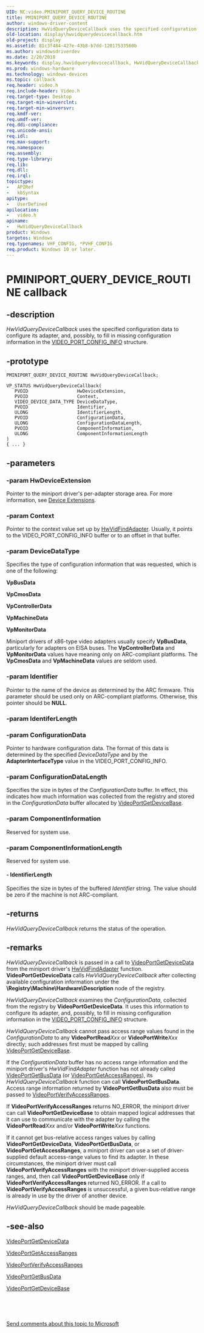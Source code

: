 ```yaml
---
UID: NC:video.PMINIPORT_QUERY_DEVICE_ROUTINE
title: PMINIPORT_QUERY_DEVICE_ROUTINE
author: windows-driver-content
description: HwVidQueryDeviceCallback uses the specified configuration data to configure its adapter, and, possibly, to fill in missing configuration information in the VIDEO_PORT_CONFIG_INFO structure.
old-location: display\hwvidquerydevicecallback.htm
old-project: display
ms.assetid: 81c3f484-427e-43b8-b7dd-12017533560b
ms.author: windowsdriverdev
ms.date: 2/20/2018
ms.keywords: display.hwvidquerydevicecallback, HwVidQueryDeviceCallback callback function [Display Devices], HwVidQueryDeviceCallback, PMINIPORT_QUERY_DEVICE_ROUTINE, PMINIPORT_QUERY_DEVICE_ROUTINE, video/HwVidQueryDeviceCallback, VideoMiniport_Functions_9da236b0-f97f-410d-a0e7-c65499d7db8b.xml
ms.prod: windows-hardware
ms.technology: windows-devices
ms.topic: callback
req.header: video.h
req.include-header: Video.h
req.target-type: Desktop
req.target-min-winverclnt: 
req.target-min-winversvr: 
req.kmdf-ver: 
req.umdf-ver: 
req.ddi-compliance: 
req.unicode-ansi: 
req.idl: 
req.max-support: 
req.namespace: 
req.assembly: 
req.type-library: 
req.lib: 
req.dll: 
req.irql: 
topictype:
-	APIRef
-	kbSyntax
apitype:
-	UserDefined
apilocation:
-	video.h
apiname:
-	HwVidQueryDeviceCallback
product: Windows
targetos: Windows
req.typenames: VHF_CONFIG, *PVHF_CONFIG
req.product: Windows 10 or later.
---
```


# PMINIPORT_QUERY_DEVICE_ROUTINE callback


## -description


<i>HwVidQueryDeviceCallback</i> uses the specified configuration data to configure its adapter, and, possibly, to fill in missing configuration information in the <a href="..\video\ns-video-_video_port_config_info.md">VIDEO_PORT_CONFIG_INFO</a> structure.


## -prototype


````
PMINIPORT_QUERY_DEVICE_ROUTINE HwVidQueryDeviceCallback;

VP_STATUS HwVidQueryDeviceCallback(
   PVOID                  HwDeviceExtension,
   PVOID                  Context,
   VIDEO_DEVICE_DATA_TYPE DeviceDataType,
   PVOID                  Identifier,
   ULONG                  IdentifierLength,
   PVOID                  ConfigurationData,
   ULONG                  ConfigurationDataLength,
   PVOID                  ComponentInformation,
   ULONG                  ComponentInformationLength
)
{ ... }
````


## -parameters




### -param HwDeviceExtension

Pointer to the miniport driver's per-adapter storage area. For more information, see <a href="https://msdn.microsoft.com/library/windows/hardware/ff543119">Device Extensions</a>.


### -param Context

Pointer to the context value set up by <a href="..\video\nc-video-pvideo_hw_find_adapter.md">HwVidFindAdapter</a>. Usually, it points to the VIDEO_PORT_CONFIG_INFO buffer or to an offset in that buffer.


### -param DeviceDataType

Specifies the type of configuration information that was requested, which is one of the following:

<b>VpBusData</b>

<b><b>VpCmosData</b></b>

<b><b>VpControllerData</b></b>

<b><b>VpMachineData</b></b>

<b><b>VpMonitorData</b></b>

Miniport drivers of x86-type video adapters usually specify <b>VpBusData</b>, particularly for adapters on EISA buses. The <b>VpControllerData</b> and <b>VpMonitorData</b> values have meaning only on ARC-compliant platforms. The <b>VpCmosData</b> and <b>VpMachineData</b> values are seldom used.  


### -param Identifier

Pointer to the name of the device as determined by the ARC firmware. This parameter should be used only on ARC-compliant platforms. Otherwise, this pointer should be <b>NULL</b>.


### -param IdentiferLength


### -param ConfigurationData

Pointer to hardware configuration data. The format of this data is determined by the specified <i>DeviceDataType</i> and by the <b>AdapterInterfaceType</b> value in the VIDEO_PORT_CONFIG_INFO.


### -param ConfigurationDataLength

Specifies the size in bytes of the <i>ConfigurationData</i> buffer. In effect, this indicates how much information was collected from the registry and stored in the <i>ConfigurationData</i> buffer allocated by <a href="..\video\nf-video-videoportgetdevicebase.md">VideoPortGetDeviceBase</a>.


### -param ComponentInformation

Reserved for system use.


### -param ComponentInformationLength

Reserved for system use.


#### - IdentifierLength

Specifies the size in bytes of the buffered <i>Identifier</i> string<i>.</i> The value should be zero if the machine is not ARC-compliant.


## -returns



<i>HwVidQueryDeviceCallback</i> returns the status of the operation.




## -remarks



<i>HwVidQueryDeviceCallback</i> is passed in a call to <a href="..\video\nf-video-videoportgetdevicedata.md">VideoPortGetDeviceData</a> from the miniport driver's <a href="..\video\nc-video-pvideo_hw_find_adapter.md">HwVidFindAdapter</a> function. <b>VideoPortGetDeviceData</b> calls <i>HwVidQueryDeviceCallback</i> after collecting available configuration information under the <b>\Registry\Machine\Hardware\Description</b> node of the registry.

<i>HwVidQueryDeviceCallback</i> examines the <i>ConfigurationData</i>, collected from the registry by <b>VideoPortGetDeviceData</b>. It uses this information to configure its adapter, and, possibly, to fill in missing configuration information in the <a href="..\video\ns-video-_video_port_config_info.md">VIDEO_PORT_CONFIG_INFO</a> structure.

<i>HwVidQueryDeviceCallback</i> cannot pass access range values found in the <i>ConfigurationData</i> to any <b>VideoPortRead</b><i>Xxx</i> or <b>VideoPortWrite</b><i>Xxx</i> directly; such addresses first must be mapped by calling <a href="..\video\nf-video-videoportgetdevicebase.md">VideoPortGetDeviceBase</a>.

If the <i>ConfigurationData</i> buffer has no access range information and the miniport driver's <i>HwVidFindAdapter</i> function has not already called <a href="..\video\nf-video-videoportgetbusdata.md">VideoPortGetBusData</a> (or <a href="..\video\nf-video-videoportgetaccessranges.md">VideoPortGetAccessRanges</a>), its <i>HwVidQueryDeviceCallback</i> function can call <b>VideoPortGetBusData</b>. Access range information returned by <b>VideoPortGetBusData</b> also must be passed to <a href="..\video\nf-video-videoportverifyaccessranges.md">VideoPortVerifyAccessRanges</a>.

If <b>VideoPortVerifyAccessRanges</b> returns NO_ERROR, the miniport driver can call <b>VideoPortGetDeviceBase</b> to obtain mapped logical addresses that it can use to communicate with the adapter by calling the <b>VideoPortRead</b><i>Xxx</i> and/or <b>VideoPortWrite</b><i>Xxx</i> functions.

If it cannot get bus-relative access ranges values by calling <b>VideoPortGetDeviceData</b>, <b>VideoPortGetBusData</b>, or <b>VideoPortGetAccessRanges</b>, a miniport driver can use a set of driver-supplied default access-range values to find its adapter. In these circumstances, the miniport driver must call <b>VideoPortVerifyAccessRanges</b> with the miniport driver-supplied access ranges, and, then call <b>VideoPortGetDeviceBase</b> only if <b>VideoPortVerifyAccessRanges</b> returned NO_ERROR. If a call to <b>VideoPortVerifyAccessRanges</b> is unsuccessful, a given bus-relative range is already in use by the driver of another device.

<i>HwVidQueryDeviceCallback</i> should be made pageable.




## -see-also

<a href="..\video\nf-video-videoportgetdevicedata.md">VideoPortGetDeviceData</a>



<a href="..\video\nf-video-videoportgetaccessranges.md">VideoPortGetAccessRanges</a>



<a href="..\video\nf-video-videoportverifyaccessranges.md">VideoPortVerifyAccessRanges</a>



<a href="..\video\nf-video-videoportgetbusdata.md">VideoPortGetBusData</a>



<a href="..\video\nf-video-videoportgetdevicebase.md">VideoPortGetDeviceBase</a>



 

 

<a href="mailto:wsddocfb@microsoft.com?subject=Documentation%20feedback [display\display]:%20PMINIPORT_QUERY_DEVICE_ROUTINE callback function%20 RELEASE:%20(2/20/2018)&amp;body=%0A%0APRIVACY STATEMENT%0A%0AWe use your feedback to improve the documentation. We don't use your email address for any other purpose, and we'll remove your email address from our system after the issue that you're reporting is fixed. While we're working to fix this issue, we might send you an email message to ask for more info. Later, we might also send you an email message to let you know that we've addressed your feedback.%0A%0AFor more info about Microsoft's privacy policy, see http://privacy.microsoft.com/en-us/default.aspx." title="Send comments about this topic to Microsoft">Send comments about this topic to Microsoft</a>

